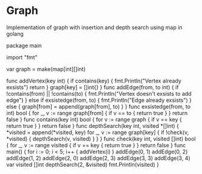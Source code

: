 # Graph
Implementation of graph with insertion and depth search using map in golang 


package main

import "fmt"

var graph = make(map[int][]int)

func addVertex(key int) {
	if contains(key) {
		fmt.Println("Vertex already exsists")
		return
	}
	graph[key] = []int{}
}
func addEdge(from, to int) {
	if !contains(from) || !contains(to) {
		fmt.Println("Vertex doesn't exsists to add edge")
	} else if exsistedge(from, to) {
		fmt.Println("Edge already exsists")
	} else {
		graph[from] = append(graph[from], to)
	}
}
func exsistedge(from, to int) bool {
	for _, v := range graph[from] {
		if v == to {
			return true
		}
	}
	return false
}
func contains(key int) bool {
	for v := range graph {
		if v == key {
			return true
		}
	}
	return false
}
func depthSearch(key int, visited *[]int) {
	*visited = append(*visited, key)
	for _, v := range graph[key] {
		if !check(v, *visited) {
			depthSearch(v, visited)
		}
	}
}
func check(key int, visited []int) bool {
	for _, v := range visited {
		if v == key {
			return true
		}
	}
	return false
}
func main() {
	for i := 0; i < 5; i++ {
		addVertex(i)
	}
	addEdge(0, 1)
	addEdge(0, 2)
	addEdge(1, 2)
	addEdge(2, 0)
	addEdge(2, 3)
	addEdge(3, 3)
	addEdge(3, 4)
	var visited []int
	depthSearch(2, &visited)
	fmt.Println(visited)
}
